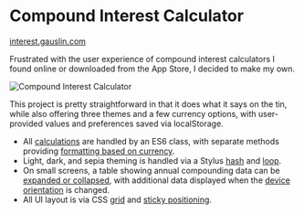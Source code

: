 # Compound Interest Calculator

[interest.gauslin.com][url]

Frustrated with the user experience of compound interest calculators I found online or downloaded from the App Store, I decided to make my own.

![Compound Interest Calculator](https://assets.gauslin.com/images/screenshots/interest-calculator.png?v=1)

This project is pretty straightforward in that it does what it says on the tin, while also offering three themes and a few currency options, with user-provided values and preferences saved via localStorage.

- All [calculations][calculations] are handled by an ES6 class, with separate methods providing [formatting based on currency][formatting].
- Light, dark, and sepia theming is handled via a Stylus [hash][theme_hash] and [loop][theme_loop].
- On small screens, a table showing annual compounding data can be [expanded or collapsed][expandable], with additional data displayed when the [device orientation][orientation] is changed.
- All UI layout is via CSS [grid][grid] and [sticky positioning][sticky].


[url]: https://interest.gauslin.com

[calculations]: https://github.com/bgauslin/interest/blob/aca64aa715aec6eb104ba1c0b46d28478730a82a/source/js/modules/Calculations.js#L48-L79
[formatting]: https://github.com/bgauslin/interest/blob/aca64aa715aec6eb104ba1c0b46d28478730a82a/source/js/modules/Calculations.js#L87-L109

[theme_hash]: https://github.com/bgauslin/interest/blob/aca64aa715aec6eb104ba1c0b46d28478730a82a/source/stylus/interest/theme.styl#L2-L33
[theme_loop]: https://github.com/bgauslin/interest/blob/aca64aa715aec6eb104ba1c0b46d28478730a82a/source/stylus/interest/theme.styl#L35-L82

[expandable]: https://github.com/bgauslin/interest/blob/aca64aa715aec6eb104ba1c0b46d28478730a82a/source/js/modules/Expandable.js#L58-L85
[orientation]: https://github.com/bgauslin/interest/blob/aca64aa715aec6eb104ba1c0b46d28478730a82a/source/stylus/interest/table.styl#L84-L90

[grid]: https://github.com/bgauslin/interest/blob/aca64aa715aec6eb104ba1c0b46d28478730a82a/source/stylus/interest/app.styl#L1-L17
[sticky]: https://github.com/bgauslin/interest/blob/aca64aa715aec6eb104ba1c0b46d28478730a82a/source/stylus/interest/values.styl#L21-L22
